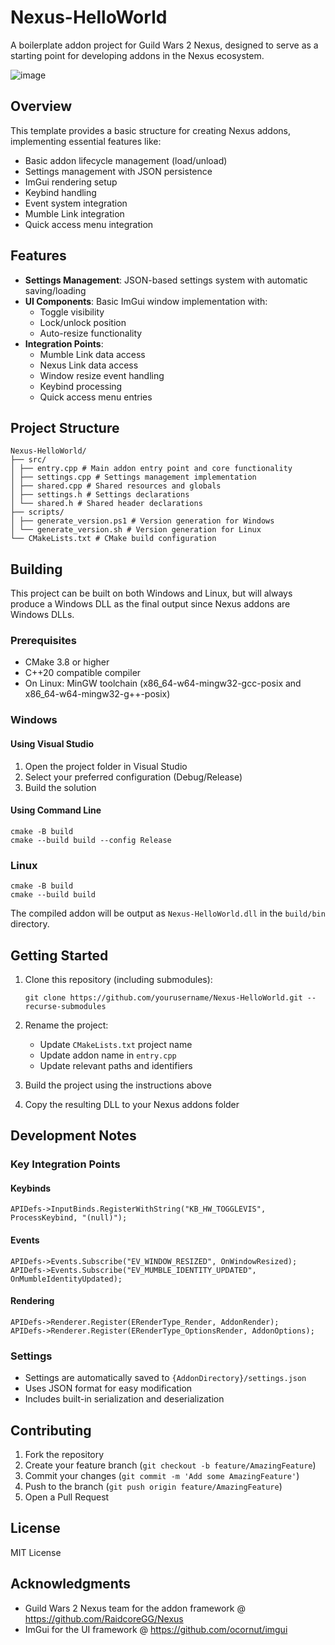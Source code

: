 # Nexus-HelloWorld

A boilerplate addon project for Guild Wars 2 Nexus, designed to serve as a starting point for developing addons in the Nexus ecosystem.

![image](https://github.com/user-attachments/assets/8aa51d15-5738-4656-ac2d-07c1344e2295)

## Overview

This template provides a basic structure for creating Nexus addons, implementing essential features like:

- Basic addon lifecycle management (load/unload)
- Settings management with JSON persistence
- ImGui rendering setup
- Keybind handling
- Event system integration
- Mumble Link integration
- Quick access menu integration

## Features

- **Settings Management**: JSON-based settings system with automatic saving/loading
- **UI Components**: Basic ImGui window implementation with:
  - Toggle visibility
  - Lock/unlock position
  - Auto-resize functionality
- **Integration Points**:
  - Mumble Link data access
  - Nexus Link data access
  - Window resize event handling
  - Keybind processing
  - Quick access menu entries

## Project Structure
```
Nexus-HelloWorld/
├── src/
│ ├── entry.cpp # Main addon entry point and core functionality
│ ├── settings.cpp # Settings management implementation
│ ├── shared.cpp # Shared resources and globals
│ ├── settings.h # Settings declarations
│ └── shared.h # Shared header declarations
├── scripts/
│ ├── generate_version.ps1 # Version generation for Windows
│ └── generate_version.sh # Version generation for Linux
└── CMakeLists.txt # CMake build configuration
```
## Building

This project can be built on both Windows and Linux, but will always produce a Windows DLL as the final output since Nexus addons are Windows DLLs.

### Prerequisites

- CMake 3.8 or higher
- C++20 compatible compiler
- On Linux: MinGW toolchain (x86_64-w64-mingw32-gcc-posix and x86_64-w64-mingw32-g++-posix)

### Windows

#### Using Visual Studio

1. Open the project folder in Visual Studio
2. Select your preferred configuration (Debug/Release)
3. Build the solution

#### Using Command Line

    cmake -B build
    cmake --build build --config Release

### Linux

    cmake -B build
    cmake --build build

The compiled addon will be output as `Nexus-HelloWorld.dll` in the `build/bin` directory.

## Getting Started
   
1. Clone this repository (including submodules):

   ```
   git clone https://github.com/yourusername/Nexus-HelloWorld.git --recurse-submodules
   ```

2. Rename the project:

   - Update `CMakeLists.txt` project name
   - Update addon name in `entry.cpp`
   - Update relevant paths and identifiers

3. Build the project using the instructions above

4. Copy the resulting DLL to your Nexus addons folder

## Development Notes

### Key Integration Points

#### Keybinds

    APIDefs->InputBinds.RegisterWithString("KB_HW_TOGGLEVIS", ProcessKeybind, "(null)");

#### Events

    APIDefs->Events.Subscribe("EV_WINDOW_RESIZED", OnWindowResized);
    APIDefs->Events.Subscribe("EV_MUMBLE_IDENTITY_UPDATED", OnMumbleIdentityUpdated);

#### Rendering

    APIDefs->Renderer.Register(ERenderType_Render, AddonRender);
    APIDefs->Renderer.Register(ERenderType_OptionsRender, AddonOptions);

### Settings

- Settings are automatically saved to `{AddonDirectory}/settings.json`
- Uses JSON format for easy modification
- Includes built-in serialization and deserialization

## Contributing

1. Fork the repository
2. Create your feature branch (`git checkout -b feature/AmazingFeature`)
3. Commit your changes (`git commit -m 'Add some AmazingFeature'`)
4. Push to the branch (`git push origin feature/AmazingFeature`)
5. Open a Pull Request

## License

MIT License

## Acknowledgments

- Guild Wars 2 Nexus team for the addon framework @ https://github.com/RaidcoreGG/Nexus
- ImGui for the UI framework @ https://github.com/ocornut/imgui
